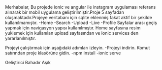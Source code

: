 Merhabalar, Bu projede ionic ve angular ile instagram uygulaması referans alınarak bir mobil uygulama geliştirilmiştir.Proje 5 sayfadan oluşmaktadır.Projeye veritabanı için sqlite eklenmiş fakat aktif bir şekilde kullanılmamıştır.
-Home
-Search
-Upload
-Live
-Profile
Sayfalar arası geçiş yapmak için navigasyon yapısı kullanılmıştır.
Home sayfasına resim yuklemek için kullanılan upload sayfasından ve ionic services den yararlanılmıştır.

 Projeyi çalıştırmak için aşağıdaki adımları izleyin. 
-Projeyi indirin. Komut satırından proje klasörüne gidin. 
-npm install 
-ionic serve

Geliştirici Bahadır Aşık

